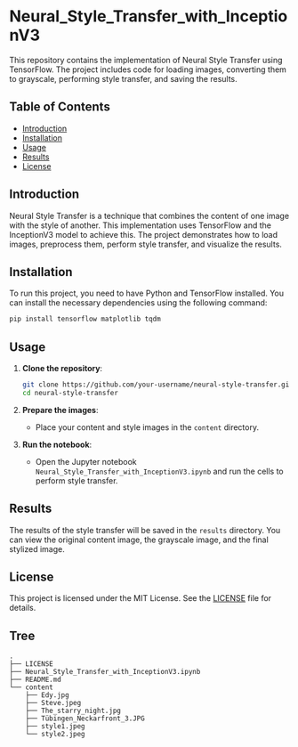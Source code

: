 # Neural_Style_Transfer_with_InceptionV3

This repository contains the implementation of Neural Style Transfer using TensorFlow. The project includes code for loading images, converting them to grayscale, performing style transfer, and saving the results.

## Table of Contents
- [Introduction](#introduction)
- [Installation](#installation)
- [Usage](#usage)
- [Results](#results)
- [License](#license)

## Introduction
Neural Style Transfer is a technique that combines the content of one image with the style of another. This implementation uses TensorFlow and the InceptionV3 model to achieve this. The project demonstrates how to load images, preprocess them, perform style transfer, and visualize the results.

## Installation
To run this project, you need to have Python and TensorFlow installed. You can install the necessary dependencies using the following command:

```bash
pip install tensorflow matplotlib tqdm
```

## Usage
1. **Clone the repository**:
    ```bash
    git clone https://github.com/your-username/neural-style-transfer.git
    cd neural-style-transfer
    ```

2. **Prepare the images**:
    - Place your content and style images in the `content` directory.

3. **Run the notebook**:
    - Open the Jupyter notebook `Neural_Style_Transfer_with_InceptionV3.ipynb` and run the cells to perform style transfer.

## Results
The results of the style transfer will be saved in the `results` directory. You can view the original content image, the grayscale image, and the final stylized image.

## License
This project is licensed under the MIT License. See the [LICENSE](LICENSE) file for details.


## Tree
```
.
├── LICENSE
├── Neural_Style_Transfer_with_InceptionV3.ipynb
├── README.md
└── content
    ├── Edy.jpg
    ├── Steve.jpeg
    ├── The_starry_night.jpg
    ├── Tübingen_Neckarfront_3.JPG
    ├── style1.jpeg
    └── style2.jpeg
```
